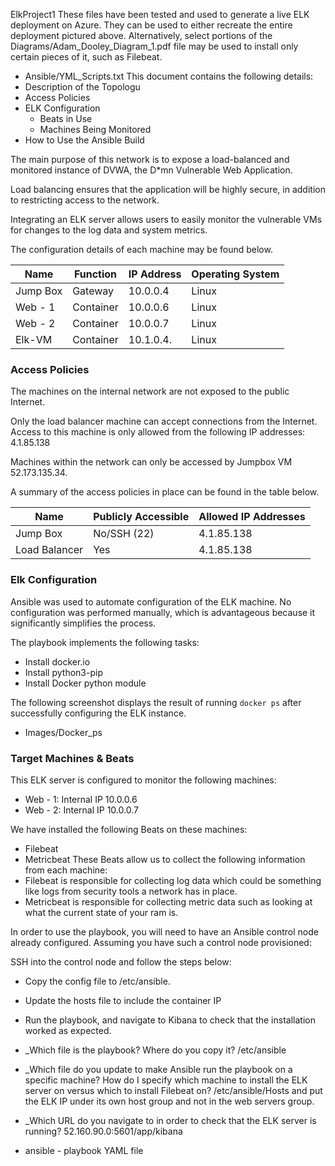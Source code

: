 ElkProject1
These files have been tested and used to generate a live ELK deployment on Azure. They can be used to either recreate the entire deployment pictured above. Alternatively, select portions of the Diagrams/Adam_Dooley_Diagram_1.pdf file may be used to install only certain pieces of it, such as Filebeat.

  - Ansible/YML_Scripts.txt
This document contains the following details:
- Description of the Topologu
- Access Policies
- ELK Configuration
  - Beats in Use
  - Machines Being Monitored
- How to Use the Ansible Build


The main purpose of this network is to expose a load-balanced and monitored instance of DVWA, the D*mn Vulnerable Web Application.

Load balancing ensures that the application will be highly secure, in addition to restricting access to the network.


Integrating an ELK server allows users to easily monitor the vulnerable VMs for changes to the log data and system metrics.


The configuration details of each machine may be found below.

| Name     | Function  | IP Address | Operating System |
|----------|-----------|------------|------------------|
| Jump Box | Gateway   | 10.0.0.4   | Linux            |
| Web - 1  | Container | 10.0.0.6   | Linux            |
| Web - 2  | Container | 10.0.0.7   | Linux            |
| Elk-VM   | Container | 10.1.0.4.  | Linux            |

### Access Policies

The machines on the internal network are not exposed to the public Internet. 

Only the load balancer machine can accept connections from the Internet. Access to this machine is only allowed from the following IP addresses: 4.1.85.138


Machines within the network can only be accessed by Jumpbox VM 52.173.135.34.


A summary of the access policies in place can be found in the table below.

| Name         | Publicly Accessible | Allowed IP Addresses   |
|--------------|---------------------|------------------------|
| Jump Box     | No/SSH (22)         | 4.1.85.138             |
| Load Balancer| Yes                 | 4.1.85.138             |

### Elk Configuration

Ansible was used to automate configuration of the ELK machine. No configuration was performed manually, which is advantageous because it significantly simplifies the process.

The playbook implements the following tasks:
- Install docker.io
- Install python3-pip
- Install Docker python module

The following screenshot displays the result of running `docker ps` after successfully configuring the ELK instance.
- Images/Docker_ps

### Target Machines & Beats
This ELK server is configured to monitor the following machines:
- Web - 1: Internal IP 10.0.0.6
- Web - 2: Internal IP 10.0.0.7

We have installed the following Beats on these machines:
- Filebeat
- Metricbeat
These Beats allow us to collect the following information from each machine:
- Filebeat is responsible for collecting log data which could be something like logs from security tools a network has in place.
- Metricbeat is responsible for collecting metric data such as looking at what the current state of your ram is.

In order to use the playbook, you will need to have an Ansible control node already configured. Assuming you have such a control node provisioned: 

SSH into the control node and follow the steps below:
- Copy the config file to /etc/ansible.
- Update the hosts file to include the container IP
- Run the playbook, and navigate to Kibana to check that the installation worked as expected.

- _Which file is the playbook? Where do you copy it? /etc/ansible
- _Which file do you update to make Ansible run the playbook on a specific machine? How do I specify which machine to install the ELK server on versus which to install Filebeat on? /etc/ansible/Hosts and put the ELK IP under its own host group and not in the web servers group.
- _Which URL do you navigate to in order to check that the ELK server is running? 52.160.90.0:5601/app/kibana

- ansible - playbook YAML file
